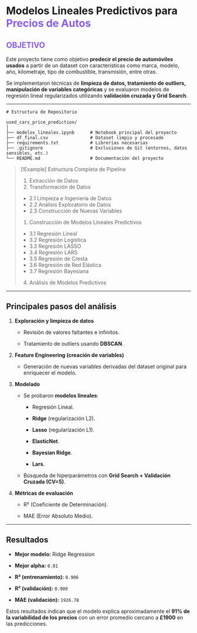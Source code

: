 # Modelos Lineales Predictivos para <span style="color: rgb(138, 92, 245);">Precios de Autos</span>

## <span style="color: rgb(138, 92, 245);">OBJETIVO</span>

Este proyecto tiene como objetivo **predecir el precio de automóviles usados** a partir de un dataset con características como marca, modelo, año, kilometraje, tipo de combustible, transmisión, entre otras.  

Se implementaron técnicas de **limpieza de datos, tratamiento de outliers, manipulación de variables categóricas** y se evaluaron modelos de regresión lineal regularizados utilizando **validación cruzada y Grid Search**.  

---
```
# Estructura de Repositorio

used_cars_price_prediction/
│
├── modelos_lineales.ipynb      # Notebook principal del proyecto
├── df_final.csv                # Dataset limpio y procesado
├── requirements.txt            # Librerías necesarias
├── .gitignore                  # Exclusiones de Git (entornos, datos sensibles, etc.)
└── README.md                   # Documentación del proyecto

```

>[!Example] Estructura Completa de Pipeline
>1. Extracción de Datos
>2. Transformación de Datos
>* 2.1 Limpieza e Ingeniería de Datos
>* 2.2 Análisis Exploratorio de Datos
>* 2.3 Construcción de Nuevas Variables
>1. Construcción de Modelos Lineales Predictivos 
>* 3.1 Regresión Lineal
>* 3.2 Regresión Logística
>* 3.3 Regresión LASSO
>* 3.4 Regresión LARS
>* 3.5 Regresión de Cresta
>* 3.6 Regresión de Red Elástica
>* 3.7 Regresión Bayesiana
>4. Análisis de Modelos Predictivos


---

## Principales pasos del análisis

1. **Exploración y limpieza de datos**
    
    - Revisión de valores faltantes e infinitos.
        
    - Tratamiento de outliers usando **DBSCAN**.
        
        
2. **Feature Engineering (creación de variables)**
    
    - Generación de nuevas variables derivadas del dataset original para enriquecer el modelo.
        
3. **Modelado**
    
    - Se probaron **modelos lineales**:
        
        - Regresión Lineal.
            
        - **Ridge** (regularización L2).
            
        - **Lasso** (regularización L1).
            
        - **ElasticNet**.
            
        - **Bayesian Ridge**.
            
        - **Lars**.
            
    - Búsqueda de hiperparámetros con **Grid Search + Validación Cruzada (CV=5)**.
        
4. **Métricas de evaluación**
    
    - R² (Coeficiente de Determinación).
        
    - MAE (Error Absoluto Medio).
        

---

## Resultados

- **Mejor modelo:** Ridge Regression
    
- **Mejor alpha:** `0.01`
    
- **R² (entrenamiento):** `0.906`
    
- **R² (validación):** `0.909`
    
- **MAE (validación):** `1926.78`
    

Estos resultados indican que el modelo explica aproximadamente el **91% de la variabilidad de los precios** con un error promedio cercano a **£1900** en las predicciones.
